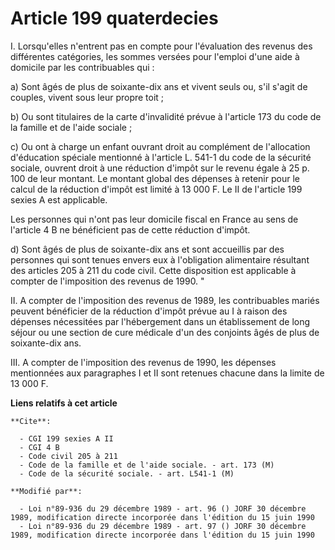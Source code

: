 # Article 199 quaterdecies

I. Lorsqu'elles n'entrent pas en compte pour l'évaluation des revenus des différentes catégories, les sommes versées pour
l'emploi d'une aide à domicile par les contribuables qui :

a) Sont âgés de plus de soixante-dix ans et vivent seuls ou, s'il s'agit de couples, vivent sous leur propre toit ;

b) Ou sont titulaires de la carte d'invalidité prévue à l'article 173 du code de la famille et de l'aide sociale ;

c) Ou ont à charge un enfant ouvrant droit au complément de l'allocation d'éducation spéciale mentionné à l'article L. 541-1
du code de la sécurité sociale, ouvrent droit à une réduction d'impôt sur le revenu égale à 25 p. 100 de leur montant. Le
montant global des dépenses à retenir pour le calcul de la réduction d'impôt est limité à 13 000 F. Le II de l'article 199
sexies A est applicable.

Les personnes qui n'ont pas leur domicile fiscal en France au sens de l'article 4 B ne bénéficient pas de cette réduction
d'impôt.

d) Sont âgés de plus de soixante-dix ans et sont accueillis par des personnes qui sont tenues envers eux à l'obligation
alimentaire résultant des articles 205 à 211 du code civil. Cette disposition est applicable à compter de l'imposition des
revenus de 1990. "

II. A compter de l'imposition des revenus de 1989, les contribuables mariés peuvent bénéficier de la réduction d'impôt prévue
au I à raison des dépenses nécessitées par l'hébergement dans un établissement de long séjour ou une section de cure médicale
d'un des conjoints âgés de plus de soixante-dix ans.

III.  A compter de l'imposition des revenus de 1990, les dépenses mentionnées aux paragraphes I et II sont retenues chacune
dans la limite de 13 000 F.

**Liens relatifs à cet article**

	**Cite**:

	  - CGI 199 sexies A II
	  - CGI 4 B
	  - Code civil 205 à 211
	  - Code de la famille et de l'aide sociale. - art. 173 (M)
	  - Code de la sécurité sociale. - art. L541-1 (M)

	**Modifié par**:

	  - Loi n°89-936 du 29 décembre 1989 - art. 96 () JORF 30 décembre 1989, modification directe incorporée dans l'édition du 15 juin 1990
	  - Loi n°89-936 du 29 décembre 1989 - art. 97 () JORF 30 décembre 1989, modification directe incorporée dans l'édition du 15 juin 1990
